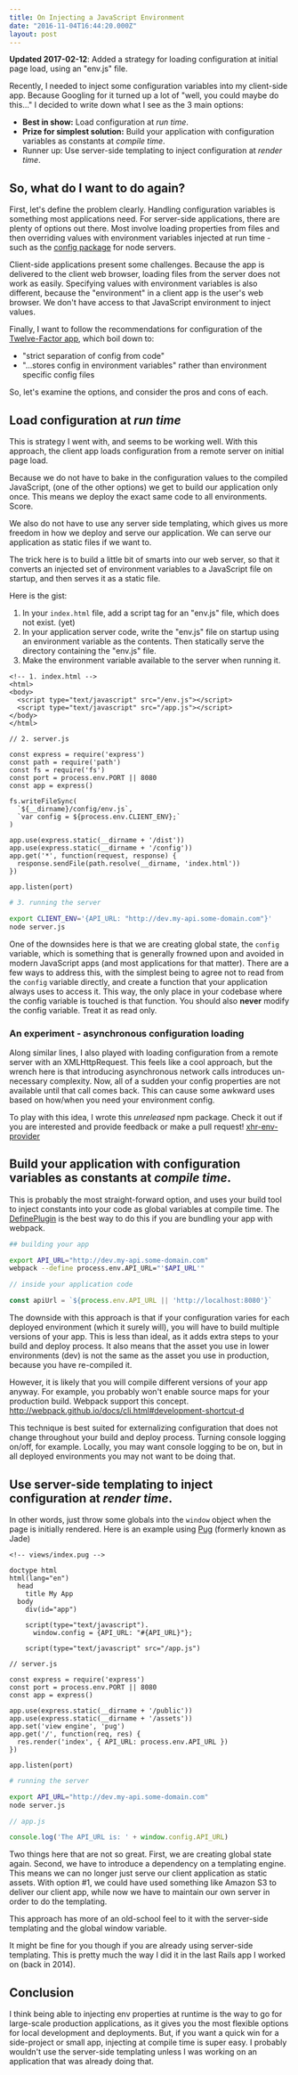 ```yaml
---
title: On Injecting a JavaScript Environment
date: "2016-11-04T16:44:20.000Z"
layout: post
---
```


**Updated 2017-02-12**: Added a strategy for loading configuration at initial page load, using an
"env.js" file.

Recently, I needed to inject some configuration variables into my client-side app. Because Googling
for it turned up a lot of "well, you could maybe do this..." I decided to write down what I see as
the 3 main options:

* **Best in show:** Load configuration at _run time_.
* **Prize for simplest solution:** Build your application with configuration variables as constants
  at _compile time_.
* Runner up: Use server-side templating to inject configuration at _render time_.

<!-- more -->

## So, what do I want to do again?

First, let's define the problem clearly. Handling configuration variables is something most
applications need. For server-side applications, there are plenty of options out there. Most involve
loading properties from files and then overriding values with environment variables injected at run
time - such as the [config package](https://www.npmjs.com/package/config) for node servers.

Client-side applications present some challenges. Because the app is delivered to the client web
browser, loading files from the server does not work as easily. Specifying values with environment
variables is also different, because the "environment" in a client app is the user's web browser. We
don't have access to that JavaScript environment to inject values.

Finally, I want to follow the recommendations for configuration of the
[Twelve-Factor app](https://12factor.net/config), which boil down to:

* "strict separation of config from code"
* "...stores config in environment variables" rather than environment specific config files

So, let's examine the options, and consider the pros and cons of each.

## Load configuration at _run time_

This is strategy I went with, and seems to be working well. With this approach, the client app loads
configuration from a remote server on initial page load.

Because we do not have to bake in the configuration values to the compiled JavaScript, (one of the
other options) we get to build our application only once. This means we deploy the exact same code
to all environments. Score.

We also do not have to use any server side templating, which gives us more freedom in how we deploy
and serve our application. We can serve our application as static files if we want to.

The trick here is to build a little bit of smarts into our web server, so that it converts an
injected set of environment variables to a JavaScript file on startup, and then serves it as a
static file.

Here is the gist:

1. In your `index.html` file, add a script tag for an "env.js" file, which does not exist. (yet)
2. In your application server code, write the "env.js" file on startup using an environment variable
   as the contents. Then statically serve the directory containing the "env.js" file.
3. Make the environment variable available to the server when running it.

```html{4}
<!-- 1. index.html -->
<html>
<body>
  <script type="text/javascript" src="/env.js"></script>
  <script type="text/javascript" src="/app.js"></script>
</body>
</html>
```

```javascript{9-12,15}
// 2. server.js

const express = require('express')
const path = require('path')
const fs = require('fs')
const port = process.env.PORT || 8080
const app = express()

fs.writeFileSync(
  `${__dirname}/config/env.js`,
  `var config = ${process.env.CLIENT_ENV};`
)

app.use(express.static(__dirname + '/dist'))
app.use(express.static(__dirname + '/config'))
app.get('*', function(request, response) {
  response.sendFile(path.resolve(__dirname, 'index.html'))
})

app.listen(port)
```

```bash
# 3. running the server

export CLIENT_ENV='{API_URL: "http://dev.my-api.some-domain.com"}'
node server.js
```

One of the downsides here is that we are creating global state, the `config` variable, which is
something that is generally frowned upon and avoided in modern JavaScript apps (and most
applications for that matter). There are a few ways to address this, with the simplest being to
agree not to read from the `config` variable directly, and create a function that your application
always uses to access it. This way, the only place in your codebase where the config variable is
touched is that function. You should also **never** modify the config variable. Treat it as read
only.

### An experiment - asynchronous configuration loading

Along similar lines, I also played with loading configuration from a remote server with an
XMLHttpRequest. This feels like a cool approach, but the wrench here is that introducing
asynchronous network calls introduces un-necessary complexity. Now, all of a sudden your config
properties are not available until that call comes back. This can cause some awkward uses based on
how/when you need your environment config.

To play with this idea, I wrote this _unreleased_ npm package. Check it out if you are interested
and provide feedback or make a pull request!
[xhr-env-provider](https://github.com/ryanoglesby08/xhr-env-provider)

## Build your application with configuration variables as constants at _compile time_.

This is probably the most straight-forward option, and uses your build tool to inject constants into
your code as global variables at compile time. The
[DefinePlugin](https://github.com/webpack/docs/wiki/list-of-plugins#defineplugin) is the best way to
do this if you are bundling your app with webpack.

```bash
## building your app

export API_URL="http://dev.my-api.some-domain.com"
webpack --define process.env.API_URL="'$API_URL'"
```

```javascript
// inside your application code

const apiUrl = `${process.env.API_URL || 'http://localhost:8080'}`
```

The downside with this approach is that if your configuration varies for each deployed environment
(which it surely will), you will have to build multiple versions of your app. This is less than
ideal, as it adds extra steps to your build and deploy process. It also means that the asset you use
in lower environments (dev) is not the same as the asset you use in production, because you have
re-compiled it.

However, it is likely that you will compile different versions of your app anyway. For example, you
probably won't enable source maps for your production build. Webpack support this concept.
<http://webpack.github.io/docs/cli.html#development-shortcut-d>

This technique is best suited for externalizing configuration that does not change throughout your
build and deploy process. Turning console logging on/off, for example. Locally, you may want console
logging to be on, but in all deployed environments you may not want to be doing that.

## Use server-side templating to inject configuration at _render time_.

In other words, just throw some globals into the `window` object when the page is initially
rendered. Here is an example using [Pug](https://pugjs.org) (formerly known as Jade)

```pug{11}
<!-- views/index.pug -->

doctype html
html(lang="en")
  head
    title My App
  body
    div(id="app")

    script(type="text/javascript").
      window.config = {API_URL: "#{API_URL}"};

    script(type="text/javascript" src="/app.js")
```

```javascript{11}
// server.js

const express = require('express')
const port = process.env.PORT || 8080
const app = express()

app.use(express.static(__dirname + '/public'))
app.use(express.static(__dirname + '/assets'))
app.set('view engine', 'pug')
app.get('/', function(req, res) {
  res.render('index', { API_URL: process.env.API_URL })
})

app.listen(port)
```

```bash
# running the server

export API_URL="http://dev.my-api.some-domain.com"
node server.js
```

```javascript
// app.js

console.log('The API_URL is: ' + window.config.API_URL)
```

Two things here that are not so great. First, we are creating global state again. Second, we have to
introduce a dependency on a templating engine. This means we can no longer just serve our client
application as static assets. With option #1, we could have used something like Amazon S3 to deliver
our client app, while now we have to maintain our own server in order to do the templating.

This approach has more of an old-school feel to it with the server-side templating and the global
window variable.

It might be fine for you though if you are already using server-side templating. This is pretty much
the way I did it in the last Rails app I worked on (back in 2014).

## Conclusion

I think being able to injecting env properties at runtime is the way to go for large-scale
production applications, as it gives you the most flexible options for local development and
deployments. But, if you want a quick win for a side-project or small app, injecting at compile time
is super easy. I probably wouldn't use the server-side templating unless I was working on an
application that was already doing that.
